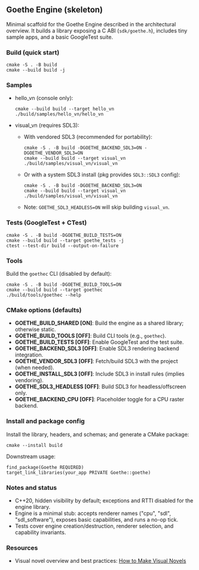 ## Goethe Engine (skeleton)

Minimal scaffold for the Goethe Engine described in the architectural overview. It builds a library exposing a C ABI (`sdk/goethe.h`), includes tiny sample apps, and a basic GoogleTest suite.

### Build (quick start)

```
cmake -S . -B build
cmake --build build -j
```

### Samples

- hello_vn (console only):
  ```
  cmake --build build --target hello_vn
  ./build/samples/hello_vn/hello_vn
  ```

- visual_vn (requires SDL3):
  - With vendored SDL3 (recommended for portability):
    ```
    cmake -S . -B build -DGOETHE_BACKEND_SDL3=ON -DGOETHE_VENDOR_SDL3=ON
    cmake --build build --target visual_vn
    ./build/samples/visual_vn/visual_vn
    ```
  - Or with a system SDL3 install (pkg provides `SDL3::SDL3` config):
    ```
    cmake -S . -B build -DGOETHE_BACKEND_SDL3=ON
    cmake --build build --target visual_vn
    ./build/samples/visual_vn/visual_vn
    ```
  - Note: `GOETHE_SDL3_HEADLESS=ON` will skip building `visual_vn`.

### Tests (GoogleTest + CTest)

```
cmake -S . -B build -DGOETHE_BUILD_TESTS=ON
cmake --build build --target goethe_tests -j
ctest --test-dir build --output-on-failure
```

### Tools

Build the `goethec` CLI (disabled by default):

```
cmake -S . -B build -DGOETHE_BUILD_TOOLS=ON
cmake --build build --target goethec
./build/tools/goethec --help
```

### CMake options (defaults)

- **GOETHE_BUILD_SHARED [ON]**: Build the engine as a shared library; otherwise static.
- **GOETHE_BUILD_TOOLS [OFF]**: Build CLI tools (e.g., `goethec`).
- **GOETHE_BUILD_TESTS [OFF]**: Enable GoogleTest and the test suite.
- **GOETHE_BACKEND_SDL3 [OFF]**: Enable SDL3 rendering backend integration.
- **GOETHE_VENDOR_SDL3 [OFF]**: Fetch/build SDL3 with the project (when needed).
- **GOETHE_INSTALL_SDL3 [OFF]**: Include SDL3 in install rules (implies vendoring).
- **GOETHE_SDL3_HEADLESS [OFF]**: Build SDL3 for headless/offscreen only.
- **GOETHE_BACKEND_CPU [OFF]**: Placeholder toggle for a CPU raster backend.

### Install and package config

Install the library, headers, and schemas; and generate a CMake package:

```
cmake --install build
```

Downstream usage:

```
find_package(Goethe REQUIRED)
target_link_libraries(your_app PRIVATE Goethe::goethe)
```

### Notes and status

- C++20, hidden visibility by default; exceptions and RTTI disabled for the engine library.
- Engine is a minimal stub: accepts renderer names ("cpu", "sdl", "sdl_software"), exposes basic capabilities, and runs a no-op tick.
- Tests cover engine creation/destruction, renderer selection, and capability invariants.

### Resources

- Visual novel overview and best practices: [How to Make Visual Novels](https://arimiadev.com/how-to-make-visual-novels/)
